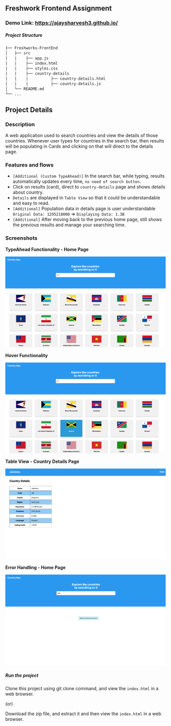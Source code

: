 ## Freshwork Frontend Assignment

### Demo Link: https://ajaysharvesh3.github.io/

##### Project Structure

    ├── Freshworks-FrontEnd                    
    │   ├── src  
    |   |    ├── app.js
    |   |    ├── index.html
    |   |    ├── styles.css    
    |   |    ├── country-details
    |   |    |          ├── country-details.html
    |   |    |          ├── country-details.js
    │   └── README.md  
    └── ...

## Project Details

### Description
A web application used to search countries and view the details of those countries. Whenever user types for countries in the search bar, then results will be populating in Cards and clicking on that will direct to the details page.

### Features and flows
+ `[Additional (Custom TypeAhead)]` In the search bar, while typing, results automatically updates every time, `no need of search button.`
+ Click on results (card), direct to `country-details` page and shows details about country.
+ `Details` are displayed in `Table View` so that it could be understandable and easy to read.
+ `[Additional]` Population data in details page is user understandable `Original Data: 1295210000` => `Displaying Data: 1.3B`
+ `[Additional]` After moving back to the previous home page, still shows the previous results and manage your searching time.

### Screenshots <br />
**TypeAhead Functionality - Home Page**<br />

![alt text](img/screenshots/one.png)



**Hover Functionality**

![alt text](img/screenshots/two.png)




**Table View - Country Details Page**

![alt text](img/screenshots/three.png)




**Error Handling - Home Page**

![alt text](img/screenshots/five.png)



##### Run the project

Clone this project using git clone command, and view the `index.html` in a web browser.

(or)

Download the zip file, and extract it and then view the `index.html` in a web browser.
